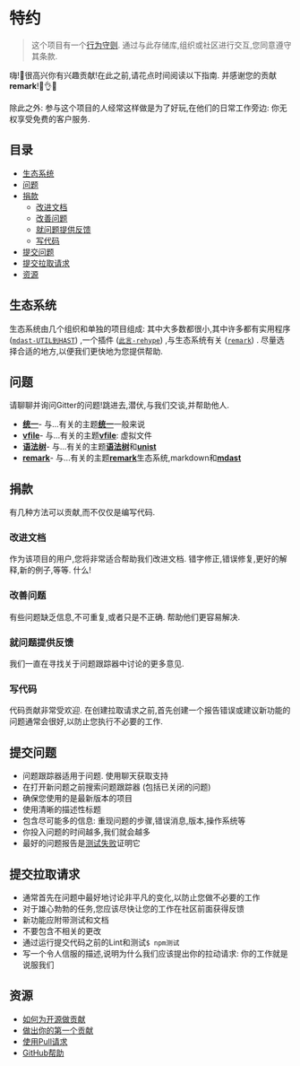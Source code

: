 
# 特约

> 这个项目有一个[行为守则][coc]. 通过与此存储库,组织或社区进行交互,您同意遵守其条款. 

嗨!👋很高兴你有兴趣贡献!在此之前,请花点时间阅读以下指南. 并感谢您的贡献**remark**!👏👌✨

除此之外: 参与这个项目的人经常这样做是为了好玩,在他们的日常工作旁边: 你无权享受免费的客户服务. 

## 目录

-   [生态系统](#ecosystem)
-   [问题](#questions)
-   [捐款](#contributions)
    -   [改进文档](#improve-documentation)
    -   [改善问题](#improve-issues)
    -   [就问题提供反馈](#give-feedback-on-issues)
    -   [写代码](#write-code)
-   [提交问题](#submitting-an-issue)
-   [提交拉取请求](#submitting-a-pull-request)
-   [资源](#resources)

## 生态系统

生态系统由几个组织和单独的项目组成: 其中大多数都很小,其中许多都有实用程序 ([`mdast-UTIL到HAST`][mdast-util-to-hast]) ,一个插件 ([`此言-rehype`][remark-rehype]) ,与生态系统有关 ([`remark`][remark]) . 尽量选择合适的地方,以便我们更快地为您提供帮助. 

## 问题

请聊聊并询问Gitter的问题!跳进去,潜伏,与我们交谈,并帮助他人. 

-   [**统一**](https://gitter.im/unifiedjs/Lobby)- 与...有关的主题[**统一**][unified]一般来说
-   [**vfile**](https://gitter.im/vfile/Lobby)- 与...有关的主题[**vfile**][vfile]: 虚拟文件
-   [**语法树**](https://gitter.im/syntax-tree/Lobby)- 与...有关的主题[**语法树**][syntax-tree]和[**unist**][unist]
-   [**remark**](https://gitter.im/remarkjs/Lobby)- 与...有关的主题[**remark**][remark]生态系统,markdown和[**mdast**][mdast]

## 捐款

有几种方法可以贡献,而不仅仅是编写代码. 

### 改进文档

作为该项目的用户,您将非常适合帮助我们改进文档. 错字修正,错误修复,更好的解释,新的例子,等等. 什么!

### 改善问题

有些问题缺乏信息,不可重复,或者只是不正确. 帮助他们更容易解决. 

### 就问题提供反馈

我们一直在寻找关于问题跟踪器中讨论的更多意见. 

### 写代码

代码贡献非常受欢迎. 在创建拉取请求之前,首先创建一个报告错误或建议新功能的问题通常会很好,以防止您执行不必要的工作. 

## 提交问题

-   问题跟踪器适用于问题. 使用聊天获取支持
-   在打开新问题之前搜索问题跟踪器 (包括已关闭的问题) 
-   确保您使用的是最新版本的项目
-   使用清晰的描述性标题
-   包含尽可能多的信息: 重现问题的步骤,错误消息,版本,操作系统等
-   你投入问题的时间越多,我们就会越多
-   最好的问题报告是[测试失败][unit-test]证明它

## 提交拉取请求

-   通常首先在问题中最好地讨论非平凡的变化,以防止您做不必要的工作
-   对于雄心勃勃的任务,您应该尽快让您的工作在社区前面获得反馈
-   新功能应附带测试和文档
-   不要包含不相关的更改
-   通过运行提交代码之前的Lint和测试`$ npm测试`
-   写一个令人信服的描述,说明为什么我们应该提出你的拉动请求: 你的工作就是说服我们

## 资源

-   [如何为开源做贡献](https://opensource.guide/how-to-contribute/)
-   [做出你的第一个贡献](https://medium.com/@vadimdemedes/making-your-first-contribution-de6576ddb190)
-   [使用Pull请求](https://help.github.com/articles/about-pull-requests/)
-   [GitHub帮助](https://help.github.com)

[coc]: https://github.com/remarkjs/rehype/blob/master/code-of-conduct.md

[vfile]: https://github.com/vfile

[syntax-tree]: https://github.com/syntax-tree

[unist]: https://github.com/syntax-tree/unist

[unified]: https://github.com/unifiedjs/unified

[remark]: https://github.com/remarkjs/remark

[mdast]: https://github.com/syntax-tree/mdast

[mdast-util-to-hast]: https://github.com/syntax-tree/mdast-util-to-hast

[remark-rehype]: https://github.com/remarkjs/remark-rehype

[unit-test]: https://twitter.com/sindresorhus/status/579306280495357953
